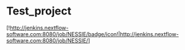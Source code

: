 # Test_project
[!http://jenkins.nextflow-software.com:8080/job/NESSIE/badge/icon!|http://jenkins.nextflow-software.com:8080/job/NESSIE/]